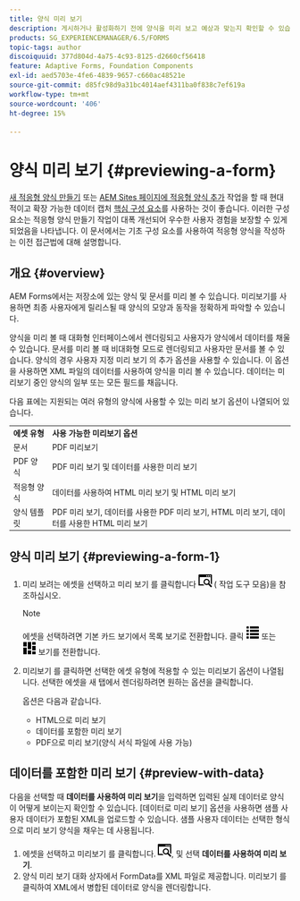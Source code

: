 ```yaml
---
title: 양식 미리 보기
description: 게시하거나 활성화하기 전에 양식을 미리 보고 예상과 맞는지 확인할 수 있습니다. 미리 보기 옵션은 지원되는 양식 유형에 따라 다를 수 있습니다.
products: SG_EXPERIENCEMANAGER/6.5/FORMS
topic-tags: author
discoiquuid: 377d804d-4a75-4c93-8125-d2660cf56418
feature: Adaptive Forms, Foundation Components
exl-id: aed5703e-4fe6-4839-9657-c660ac48521e
source-git-commit: d85fc98d9a31bc4014aef4311ba0f838c7ef619a
workflow-type: tm+mt
source-wordcount: '406'
ht-degree: 15%

---
```


# 양식 미리 보기 {#previewing-a-form}

<span class="preview"> [새 적응형 양식 만들기](/help/forms/using/create-an-adaptive-form-core-components.md) 또는 [AEM Sites 페이지에 적응형 양식 추가](/help/forms/using/create-or-add-an-adaptive-form-to-aem-sites-page.md) 작업을 할 때 현대적이고 확장 가능한 데이터 캡처 [핵심 구성 요소](https://experienceleague.adobe.com/docs/experience-manager-core-components/using/adaptive-forms/introduction.html)를 사용하는 것이 좋습니다. 이러한 구성 요소는 적응형 양식 만들기 작업이 대폭 개선되어 우수한 사용자 경험을 보장할 수 있게 되었음을 나타냅니다. 이 문서에서는 기초 구성 요소를 사용하여 적응형 양식을 작성하는 이전 접근법에 대해 설명합니다. </span>

## 개요 {#overview}

AEM Forms에서는 저장소에 있는 양식 및 문서를 미리 볼 수 있습니다. 미리보기를 사용하면 최종 사용자에게 릴리스될 때 양식의 모양과 동작을 정확하게 파악할 수 있습니다.

양식을 미리 볼 때 대화형 인터페이스에서 렌더링되고 사용자가 양식에서 데이터를 채울 수 있습니다. 문서를 미리 볼 때 비대화형 모드로 렌더링되고 사용자만 문서를 볼 수 있습니다. 양식의 경우 사용자 지정 미리 보기 의 추가 옵션을 사용할 수 있습니다. 이 옵션을 사용하면 XML 파일의 데이터를 사용하여 양식을 미리 볼 수 있습니다. 데이터는 미리보기 중인 양식의 일부 또는 모든 필드를 채웁니다.

다음 표에는 지원되는 여러 유형의 양식에 사용할 수 있는 미리 보기 옵션이 나열되어 있습니다.

<table>
 <tbody>
  <tr>
   <td><strong>에셋 유형</strong><br /> </td>
   <td><strong>사용 가능한 미리보기 옵션</strong><br /> </td>
  </tr>
  <tr>
   <td>문서</td>
   <td>PDF 미리보기</td>
  </tr>
  <tr>
   <td>PDF 양식</td>
   <td>PDF 미리 보기 및 데이터를 사용한 미리 보기<br /> </td>
  </tr>
  <tr>
   <td>적응형 양식</td>
   <td>데이터를 사용하여 HTML 미리 보기 및 HTML 미리 보기</td>
  </tr>
  <tr>
   <td>양식 템플릿</td>
   <td>PDF 미리 보기, 데이터를 사용한 PDF 미리 보기, HTML 미리 보기, 데이터를 사용한 HTML 미리 보기<br /> </td>
  </tr>
 </tbody>
</table>

## 양식 미리 보기 {#previewing-a-form-1}

1. 미리 보려는 에셋을 선택하고 미리 보기 를 클릭합니다 ![aem6forms_preview](assets/aem6forms_preview.png) ( 작업 도구 모음)을 참조하십시오.

   >[!NOTE]
   >
   >에셋을 선택하려면 기본 카드 보기에서 목록 보기로 전환합니다. 클릭 ![aem6forms_viewlist](assets/aem6forms_viewlist.png) 또는 ![aem6forms_viewcard](assets/aem6forms_viewcard.png) 보기를 전환합니다.

1. 미리보기 를 클릭하면 선택한 에셋 유형에 적용할 수 있는 미리보기 옵션이 나열됩니다. 선택한 에셋을 새 탭에서 렌더링하려면 원하는 옵션을 클릭합니다.

   옵션은 다음과 같습니다.

   * HTML으로 미리 보기
   * 데이터를 포함한 미리 보기
   * PDF으로 미리 보기(양식 서식 파일에 사용 가능)

## 데이터를 포함한 미리 보기 {#preview-with-data}

다음을 선택할 때 **데이터를 사용하여 미리 보기**&#x200B;을 입력하면 입력된 실제 데이터로 양식이 어떻게 보이는지 확인할 수 있습니다. [데이터로 미리 보기] 옵션을 사용하면 샘플 사용자 데이터가 포함된 XML을 업로드할 수 있습니다. 샘플 사용자 데이터는 선택한 형식으로 미리 보기 양식을 채우는 데 사용됩니다.

1. 에셋을 선택하고 미리보기 를 클릭합니다. ![aem6forms_preview](assets/aem6forms_preview.png), 및 선택 **데이터를 사용하여 미리 보기**.
1. 양식 미리 보기 대화 상자에서 FormData를 XML 파일로 제공합니다. 미리보기 를 클릭하여 XML에서 병합된 데이터로 양식을 렌더링합니다.
